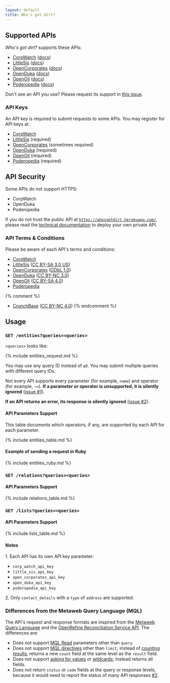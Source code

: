 ```yaml
---
layout: default
title: Who's got dirt?
---
```

## Supported APIs

<i>Who's got dirt?</i> supports these APIs:

* [CorpWatch](http://corpwatch.org/) ([docs](http://api.corpwatch.org/))
* [LittleSis](http://littlesis.org/) ([docs](https://api.littlesis.org/))
* [OpenCorporates](https://opencorporates.com/)  ([docs](https://api.opencorporates.com/))
* [OpenDuka](http://www.openduka.org/) ([docs](http://www.openduka.org/index.php/api/documentation))
* [OpenOil](http://openoil.net/) ([docs](http://openoil.net/openoil-api/))
* [Poderopedia](http://www.poderopedia.org/) ([docs](http://api.poderopedia.org/))

Don't see an API you use? Please request its support in [this issue](https://github.com/influencemapping/whos_got_dirt-gem/issues/3).

### API Keys

An API key is required to submit requests to some APIs. You may register for API keys at:

* [CorpWatch](http://api.corpwatch.org/register.php)
* [LittleSis](http://api.littlesis.org/register) (required)
* [OpenCorporates](https://opencorporates.com/api_accounts/new) (sometimes required)
* [OpenDuka](http://www.openduka.org/index.php/api) (required)
* [OpenOil](http://openoil.net/openoil-api/) (required)
* [Poderopedia](https://poderopedia.3scale.net/login) (required)

## API Security

Some APIs do not support HTTPS:

* CorpWatch
* OpenDuka
* Poderopedia

If you do not trust the public API at [`https://whosgotdirt.herokuapp.com/`](https://whosgotdirt.herokuapp.com/), please read the [technical documentation](https://github.com/influencemapping/whos_got_dirt-server#deployment) to deploy your own private API.

### API Terms & Conditions

Please be aware of each API's terms and conditions:

* [CorpWatch](http://api.corpwatch.org/register.php)
* [LittleSis](https://api.littlesis.org/documentation#license) ([CC BY-SA 3.0 US](https://creativecommons.org/licenses/by-sa/3.0/us/))
* [OpenCorporates](https://opencorporates.com/info/licence) ([ODbL 1.0](http://opendatacommons.org/licenses/odbl/1.0/))
* [OpenDuka](http://www.openduka.org/index.php/faq) ([CC BY-NC 3.0](https://creativecommons.org/licenses/by-nc/3.0/))
* [OpenOil](http://openoil.net/openoil-api/) ([CC BY-SA 4.0](https://creativecommons.org/licenses/by-sa/4.0/))
* [Poderopedia](http://www.poderopedia.org/poderopedia/pages/index/20)

{% comment %}
* [CrunchBase](http://data.crunchbase.com/page/accessing-the-dataset) ([CC BY-NC 4.0](https://creativecommons.org/licenses/by-nc/4.0/))
{% endcomment %}

## Usage

### `GET /entities?queries=<queries>`

`<queries>` looks like:

{% include entities_request.md %}

You may use any query ID instead of `q0`. You may submit multiple queries with different query IDs.

Not every API supports every parameter (for example, `name`) and operator (for example, `~=`). **If a parameter or operator is unsupported, it is silently ignored** ([issue #1](https://github.com/influencemapping/whos_got_dirt-server/issues/1)).

**If an API returns an error, its response is silently ignored** ([issue #2](https://github.com/influencemapping/whos_got_dirt-server/issues/2)).

#### API Parameters Support

This table documents which operators, if any, are supported by each API for each parameter.

{% include entities_table.md %}

#### Example of sending a request in Ruby

{% include entities_ruby.md %}

### `GET /relations?queries=<queries>`

#### API Parameters Support

{% include relations_table.md %}

### `GET /lists?queries=<queries>`

#### API Parameters Support

{% include lists_table.md %}

#### Notes

<p id="note1">1. Each API has its own API key parameter:</p>

* `corp_watch_api_key`
* `little_sis_api_key`
* `open_corporates_api_key`
* `open_duka_api_key`
* `poderopedia_api_key`

<p id="note2">2. Only <code>contact_details</code> with a <code>type</code> of <code>address</code> are supported.</p>

### Differences from the Metaweb Query Language (MQL)

The API's request and response formats are inspired from the [Metaweb Query Language](http://mql.freebaseapps.com/index.html) and the [OpenRefine Reconciliation Service API](https://github.com/OpenRefine/OpenRefine/wiki/Reconciliation-Service-API). The differences are:

* Does not support [MQL Read](https://developers.google.com/freebase/v1/mqlread) parameters other than `query`.
* Does not support [MQL directives](http://wiki.freebase.com/wiki/MQL_directives) other than `limit`; instead of [counting results](https://developers.google.com/freebase/mql/ch03#countingresults), returns a new `count` field at the same level as the `result` field.
* Does not support [asking for values](https://developers.google.com/freebase/mql/ch03#reviewvaluequeries) or [wildcards](https://developers.google.com/freebase/mql/ch03#wildcards); instead returns all fields.
* Does not return `status` or `code` fields at the query or response levels, because it would need to report the status of many API responses [#2](https://github.com/influencemapping/whos_got_dirt-server/issues/2).
